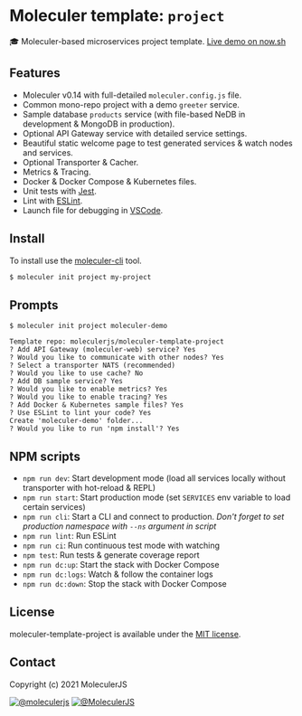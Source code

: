 # Moleculer template: `project`
:mortar_board: Moleculer-based microservices project template. [Live demo on now.sh](https://moleculer-demo-project.now.sh/)

## Features
- Moleculer v0.14 with full-detailed `moleculer.config.js` file.
- Common mono-repo project with a demo `greeter` service.
- Sample database `products` service (with file-based NeDB in development & MongoDB in production).
- Optional API Gateway service with detailed service settings.
- Beautiful static welcome page to test generated services & watch nodes and services.
- Optional Transporter & Cacher.
- Metrics & Tracing.
- Docker & Docker Compose & Kubernetes files.
- Unit tests with [Jest](http://facebook.github.io/jest/).
- Lint with [ESLint](http://eslint.org/).
- Launch file for debugging in [VSCode](https://code.visualstudio.com/).


## Install
To install use the [moleculer-cli](https://github.com/moleculerjs/moleculer-cli) tool.

```bash
$ moleculer init project my-project
```

## Prompts
```
$ moleculer init project moleculer-demo

Template repo: moleculerjs/moleculer-template-project
? Add API Gateway (moleculer-web) service? Yes
? Would you like to communicate with other nodes? Yes
? Select a transporter NATS (recommended)
? Would you like to use cache? No
? Add DB sample service? Yes
? Would you like to enable metrics? Yes
? Would you like to enable tracing? Yes
? Add Docker & Kubernetes sample files? Yes
? Use ESLint to lint your code? Yes
Create 'moleculer-demo' folder...
? Would you like to run 'npm install'? Yes
```

## NPM scripts
- `npm run dev`: Start development mode (load all services locally without transporter with hot-reload & REPL)
- `npm run start`: Start production mode (set `SERVICES` env variable to load certain services)
- `npm run cli`: Start a CLI and connect to production. _Don't forget to set production namespace with `--ns` argument in script_
- `npm run lint`: Run ESLint
- `npm run ci`: Run continuous test mode with watching
- `npm test`: Run tests & generate coverage report
- `npm run dc:up`: Start the stack with Docker Compose
- `npm run dc:logs`: Watch & follow the container logs
- `npm run dc:down`: Stop the stack with Docker Compose

## License
moleculer-template-project is available under the [MIT license](https://tldrlegal.com/license/mit-license).

## Contact
Copyright (c) 2021 MoleculerJS

[![@moleculerjs](https://img.shields.io/badge/github-moleculerjs-green.svg)](https://github.com/moleculerjs) [![@MoleculerJS](https://img.shields.io/badge/twitter-MoleculerJS-blue.svg)](https://twitter.com/MoleculerJS)
